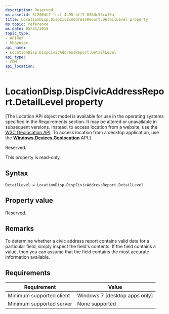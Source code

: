 ```yaml
---
description: Reserved.
ms.assetid: 3f206db7-fccf-4b95-bff7-856dc53caf5a
title: LocationDisp.DispCivicAddressReport.DetailLevel property
ms.topic: reference
ms.date: 05/31/2018
topic_type: 
- APIRef
- kbSyntax
api_name: 
- LocationDisp.DispCivicAddressReport.DetailLevel
api_type: 
- COM
api_location: 
---
```


# LocationDisp.DispCivicAddressReport.DetailLevel property

\[The Location API object model is available for use in the operating systems specified in the Requirements section. It may be altered or unavailable in subsequent versions. Instead, to access location from a website, use the [W3C Geolocation API](/previous-versions/windows/internet-explorer/ie-developer/samples/gg589513(v=vs.85)). To access location from a desktop application, use the [**Windows.Devices.Geolocation**](/uwp/api/Windows.Devices.Geolocation) API.\]

Reserved.

This property is read-only.

## Syntax


```JScript
DetailLevel = LocationDisp.DispCivicAddressReport.DetailLevel
```



## Property value

Reserved.

## Remarks

To determine whether a civic address report contains valid data for a particular field, simply inspect the field's contents. If the field contains a value, then you can assume that the field contains the most accurate information available.

## Requirements



| Requirement | Value |
|-------------------------------------|--------------------------------------------|
| Minimum supported client<br/> | Windows 7 \[desktop apps only\]<br/> |
| Minimum supported server<br/> | None supported<br/>                  |



 

